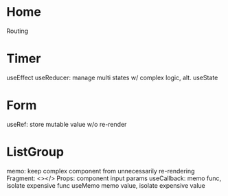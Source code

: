 # Home
Routing
# Timer
useEffect
useReducer: manage multi states w/ complex logic, alt. useState
# Form
useRef: store mutable value w/o re-render
# ListGroup
memo: keep complex component from unnecessarily re-rendering
Fragment: <></>
Props: component input params
useCallback: memo func, isolate expensive func
useMemo memo value, isolate expensive value
